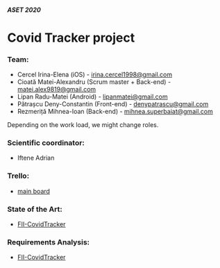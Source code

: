 #### *ASET 2020*

# Covid Tracker project

### Team:
- Cercel Irina-Elena (iOS) - irina.cercel1998@gmail.com
- Cioată Matei-Alexandru (Scrum master + Back-end) - matei.alex9819@gmail.com
- Lipan Radu-Matei (Android) - lipanmatei@gmail.com
- Pătrașcu Deny-Constantin (Front-end) - denypatrascu@gmail.com
- Rezmeriță Mihnea-Ioan (Back-end) - mihnea.superbaiat@gmail.com 

Depending on the work load, we might change roles.

### Scientific coordinator:
- Iftene Adrian

### Trello: 
- [main board](https://trello.com/b/0fDoLlS1/covidtracker)

### State of the Art:
- [FII-CovidTracker](https://docs.google.com/document/d/1yv8h1RN9h3U2z2uCkVJgzz1rFwZ7hyYrq6BbJijFO34/edit?usp=sharing)

### Requirements Analysis:
- [FII-CovidTracker](https://docs.google.com/document/d/14a_6SEpYPUca4KbOAivDZRBCx4NTWKuDQEm-pasu41Y/edit?usp=sharing)
